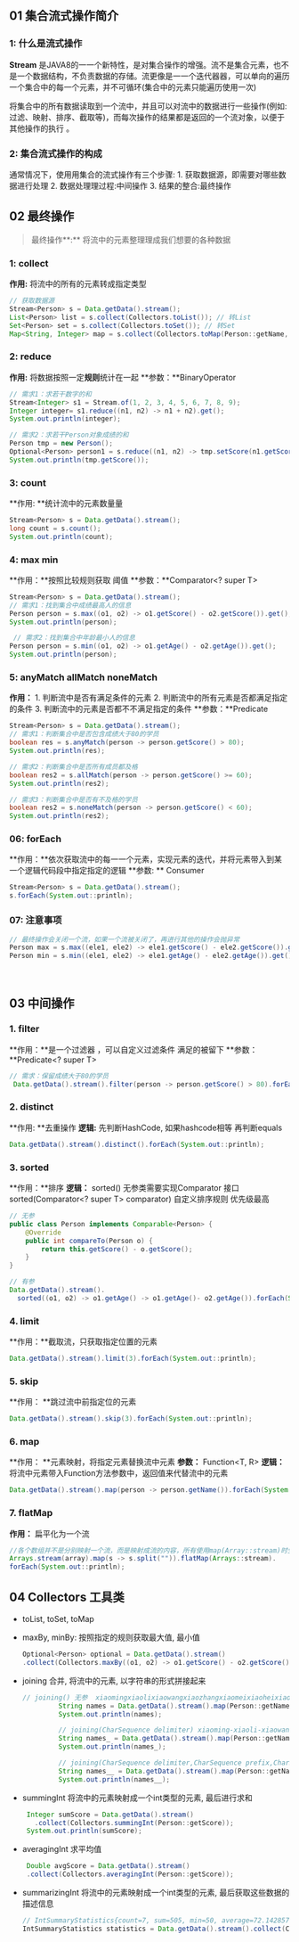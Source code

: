 ## 01 集合流式操作简介

### 1: 什么是流式操作

**Stream** 是JAVA8的⼀一个新特性，是对集合操作的增强。流不是集合元素，也不是⼀个数据结构，不负责数据的存储。流更像是⼀一个迭代器器，可以单向的遍历⼀个集合中的每⼀个元素，并不可循环(集合中的元素只能遍历使用一次) 

将集合中的所有数据读取到⼀个流中，并且可以对流中的数据进行⼀些操作(例如:过滤、映射、排序、截取等)，⽽每次操作的结果都是返回的⼀个流对象，以便于其他操作的执行 。

### 2:  集合流式操作的构成

 通常情况下，使⽤用集合的流式操作有三个步骤: 
 	1. 获取数据源，即需要对哪些数据进⾏处理 
 	2. 数据处理理过程:中间操作
 	3. 结果的整合:最终操作

## 02 最终操作

> 最终操作**:** 将流中的元素整理理成我们想要的各种数据
>

### 1: collect
**作用:** 将流中的所有的元素转成指定类型

```java
// 获取数据源
Stream<Person> s = Data.getData().stream();
List<Person> list = s.collect(Collectors.toList()); // 转List
Set<Person> set = s.collect(Collectors.toSet()); // 转Set
Map<String, Integer> map = s.collect(Collectors.toMap(Person::getName, Person::getScore)); // 转map
```

### 2: reduce

**作用:** 将数据按照一定**规则**统计在一起
**参数：**BinaryOperator<T>

```java
// 需求1：求若干数字的和
Stream<Integer> s1 = Stream.of(1, 2, 3, 4, 5, 6, 7, 8, 9);
Integer integer= s1.reduce((n1, n2) -> n1 + n2).get();
System.out.println(integer);

// 需求2：求若干Person对象成绩的和
Person tmp = new Person();
Optional<Person> person1 = s.reduce((n1, n2) -> tmp.setScore(n1.getScore() + n2.getScore()));
System.out.println(tmp.getScore());
```

### **3: count** 

**作用: **统计流中的元素数量量  

```java
Stream<Person> s = Data.getData().stream();
long count = s.count();
System.out.println(count);
```

### 4: max  min

**作用：**按照比较规则获取 阈值 
**参数：**Comparator<? super T> 

```java
Stream<Person> s = Data.getData().stream();
// 需求1：找到集合中成绩最高人的信息
Person person = s.max((o1, o2) -> o1.getScore() - o2.getScore()).get();
System.out.println(person);

 // 需求2：找到集合中年龄最小人的信息
Person person = s.min((o1, o2) -> o1.getAge() - o2.getAge()).get();
System.out.println(person);
```

### 5: anyMatch  allMatch  noneMatch

**作用：** 1. 判断流中是否有满足条件的元素    2. 判断流中的所有元素是否都满足指定的条件  3. 判断流中的元素是否都不不满足指定的条件 
**参数：**Predicate<T> 

```java
Stream<Person> s = Data.getData().stream();
// 需求1：判断集合中是否包含成绩大于80的学员
boolean res = s.anyMatch(person -> person.getScore() > 80);
System.out.println(res);

// 需求2：判断集合中是否所有成员都及格
boolean res2 = s.allMatch(person -> person.getScore() >= 60);
System.out.println(res2);

// 需求3：判断集合中是否有不及格的学员
boolean res2 = s.noneMatch(person -> person.getScore() < 60);
System.out.println(res2);
```

### 06: forEach

**作用：**依次获取流中的每⼀一个元素，实现元素的迭代，并将元素带入到某⼀个逻辑代码段中指定指定的逻辑 
**参数: ** Consumer<T> 

```java
Stream<Person> s = Data.getData().stream();
s.forEach(System.out::println);
```



### 07: 注意事项

```java
// 最终操作会关闭一个流，如果一个流被关闭了，再进行其他的操作会抛异常
Person max = s.max((ele1, ele2) -> ele1.getScore() - ele2.getScore()).get();
Person min = s.min((ele1, ele2) -> ele1.getAge() - ele2.getAge()).get();
```

​	

## 03  中间操作

### 1. filter

**作用：**是一个过滤器 ，可以自定义过滤条件 满足的被留下
**参数：**Predicate<? super T> 

```java
// 需求：保留成绩大于80的学员
 Data.getData().stream().filter(person -> person.getScore() > 80).forEach(System.out::println);
```

### 2. distinct

**作用: **去重操作
**逻辑:** 先判断HashCode,    如果hashcode相等 再判断equals

```java
Data.getData().stream().distinct().forEach(System.out::println);
```

### 3. sorted

**作用：**排序
**逻辑：** sorted()  无参类需要实现Comparator<T> 接口
			sorted(Comparator<? super T> comparator) 自定义排序规则  优先级最高

```java
// 无参
public class Person implements Comparable<Person> {
    @Override
    public int compareTo(Person o) {
        return this.getScore() - o.getScore();
    }
}

// 有参
Data.getData().stream().
  sorted((o1, o2) -> o1.getAge() -> o1.getAge()- o2.getAge()).forEach(System.out::println);
```

### 4. limit

**作用：**截取流，只获取指定位置的元素

```java
Data.getData().stream().limit(3).forEach(System.out::println);
```

### 5. skip

 **作用： **跳过流中前指定位的元素 

```java
Data.getData().stream().skip(3).forEach(System.out::println);
```

### 6. map

**作用： **元素映射，将指定元素替换流中元素
**参数：** Function<T,  R> 
**逻辑：** 将流中元素带入Function方法参数中，返回值来代替流中的元素

```java
Data.getData().stream().map(person -> person.getName()).forEach(System.out::println);
```

### 7. flatMap

**作用：** 扁平化为一个流

```java
//各个数组并不是分别映射一个流，而是映射成流的内容，所有使用map(Array::stream)时生成的单个流被合并起来，即扁平化为一个流
Arrays.stream(array).map(s -> s.split("")).flatMap(Arrays::stream).
forEach(System.out::println);
```

## 04 Collectors 工具类

* toList, toSet, toMap 

* maxBy, minBy: 按照指定的规则获取最大值, 最小值

  ```java
  Optional<Person> optional = Data.getData().stream()
  .collect(Collectors.maxBy((o1, o2) -> o1.getScore() - o2.getScore()));
  ```

* joining  合并, 将流中的元素, 以字符串的形式拼接起来

  ```java
  // joining() 无参  xiaomingxiaolixiaowangxiaozhangxiaomeixiaoheixiaohei
           String names = Data.getData().stream().map(Person::getName).collect(Collectors.joining());
           System.out.println(names);
  
           // joining(CharSequence delimiter) xiaoming-xiaoli-xiaowang-xiaozhang-xiaomei-xiaohei-xiaohei
           String names_ = Data.getData().stream().map(Person::getName).collect(Collectors.joining("-"));
           System.out.println(names_);
  
           // joining(CharSequence delimiter,CharSequence prefix,CharSequence suffix)  {xiaoming-xiaoli-xiaowang-xiaozhang-xiaomei-xiaohei-xiaohei}
           String names__ = Data.getData().stream().map(Person::getName).collect(Collectors.joining("-", "{", "}"));
           System.out.println(names__);
  ```

* summingInt   将流中的元素映射成一个int类型的元素, 最后进行求和

    ```java
     Integer sumScore = Data.getData().stream()
       .collect(Collectors.summingInt(Person::getScore));
     System.out.println(sumScore);
    ```
    
* averagingInt  求平均值
  
  ```java
   Double avgScore = Data.getData().stream()
   .collect(Collectors.averagingInt(Person::getScore));
  ```

* summarizingInt 将流中的元素映射成一个int类型的元素, 最后获取这些数据的描述信息

  ```java
  // IntSummaryStatistics{count=7, sum=505, min=50, average=72.142857, max=100}
  IntSummaryStatistics statistics = Data.getData().stream().collect(Collectors.summarizingInt(Person::getScore));
  ```
  